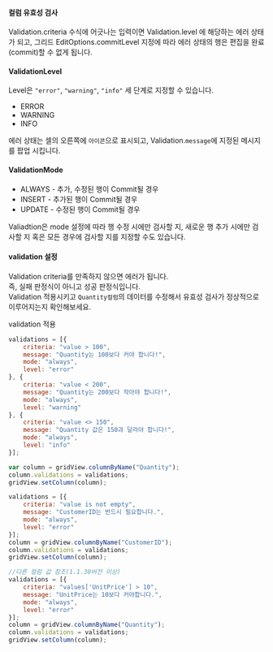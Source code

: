 #### 컬럼 유효성 검사

Validation.criteria 수식에 어긋나는 입력이면 Validation.level 에 해당하는 에러 상태가 되고, 그리드 EditOptions.commitLevel 지정에 따라 에러 상태의 행은 편집을 완료(commit)할 수 없게 됩니다.

#### ValidationLevel

Level은 `"error"`, `"warning"`, `"info"` 세 단계로 지정할 수 있습니다. 

* ERROR 
* WARNING
* INFO

에러 상태는 셀의 오른쪽에 `아이콘`으로 표시되고, Validation.`message`에 지정된 메시지를 팝업 시킵니다.

#### ValidationMode

* ALWAYS - 추가, 수정된 행이 Commit될 경우
* INSERT - 추가된 행이 Commit될 경우
* UPDATE - 수정된 행이 Commit될 경우

Valiadtion은 mode 설정에 따라 행 수정 시에만 검사할 지, 새로운 행 추가 시에만 검사할 지 혹은 모든 경우에 검사할 지를 지정할 수도 있습니다.

#### validation 설정

 Validation criteria를 만족하지 않으면 에러가 됩니다.  
 즉, 실패 판정식이 아니고 성공 판정식입니다.  
 Validation 적용시키고 `Quantity컬럼`의 데이터를 수정해서 유효성 검사가 정상적으로 이루어지는지 확인해보세요.


<a class="btn primary small round lowercase" id="btnSetValidation">validation 적용</a>

```js
validations = [{
    criteria: "value > 100",
    message: "Quantity는 100보다 커야 합니다!",
    mode: "always",
    level: "error"
}, {
    criteria: "value < 200",
    message: "Quantity는 200보다 작아야 합니다!",
    mode: "always",
    level: "warning"
}, {
    criteria: "value <> 150",
    message: "Quantity 값은 150과 달라야 합니다!",
    mode: "always",
    level: "info"
}];

var column = gridView.columnByName("Quantity");
column.validations = validations;
gridView.setColumn(column);

validations = [{
    criteria: "value is not empty",
    message: "CustomerID는 반드시 필요합니다.",
    mode: "always",
    level: "error"
}];
column = gridView.columnByName("CustomerID");
column.validations = validations;
gridView.setColumn(column);

//다른 컬럼 값 참조(1.1.30버전 이상)
validations = [{
    criteria: "values['UnitPrice'] > 10",
    message: "UnitPrice는 10보다 커야합니다.",
    mode: "always",
    level: "error"
}];
column = gridView.columnByName("Quantity");
column.validations = validations;
gridView.setColumn(column);
```

<script>
$('#btnSetValidation').click(function() {
	validations = [{
	    criteria: "value > 100",
	    message: "Quantity는 100보다 커야 합니다!",
	    mode: "always",
	    level: "error"
	}, {
	    criteria: "value < 200",
	    message: "Quantity는 200보다 작아야 합니다!",
	    mode: "always",
	    level: "warning"
	}, {
	    criteria: "value <> 150",
	    message: "Quantity 값은 150과 달라야 합니다!",
	    mode: "always",
	    level: "info"
	}];

	var column = gridView.columnByName("Quantity");
	column.validations = validations;
	gridView.setColumn(column);

	validations = [{
	    criteria: "value is not empty",
	    message: "CustomerID는 반드시 필요합니다.",
	    mode: "always",
	    level: "error"
	}];
	column = gridView.columnByName("CustomerID");
	column.validations = validations;
	gridView.setColumn(column);

	//다른 컬럼 값 참조(1.1.30버전 이상)
	validations = [{
	    criteria: "values['UnitPrice'] > 10",
	    message: "UnitPrice는 10보다 커야합니다.",
	    mode: "always",
	    level: "error"
	}];
	column = gridView.columnByName("Quantity");
	column.validations = validations;
	gridView.setColumn(column);
});
</script>